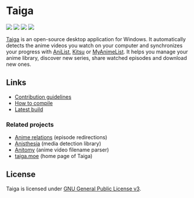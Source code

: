 # Taiga

[![](https://img.shields.io/github/license/erengy/taiga)](https://github.com/erengy/taiga/blob/master/LICENSE)
[![](https://img.shields.io/github/v/release/erengy/taiga)](https://taiga.moe/download.php)
[![](https://img.shields.io/discord/423475967051169813?logo=discord)](https://discord.gg/yeGNktZ)
[![](https://img.shields.io/github/sponsors/erengy?logo=github)](https://github.com/sponsors/erengy)

[Taiga](https://taiga.moe) is an open-source desktop application for Windows. It automatically detects the anime videos you watch on your computer and synchronizes your progress with [AniList](https://anilist.co), [Kitsu](https://kitsu.io) or [MyAnimeList](https://myanimelist.net). It helps you manage your anime library, discover new series, share watched episodes and download new ones.

## Links

- [Contribution guidelines](https://github.com/erengy/taiga/wiki/Guidelines)
- [How to compile](https://github.com/erengy/taiga/wiki/How-to-Compile)
- [Latest build](https://taiga.moe/latest.html)

### Related projects

- [Anime relations](https://github.com/erengy/anime-relations) (episode redirections)
- [Anisthesia](https://github.com/erengy/anisthesia) (media detection library)
- [Anitomy](https://github.com/erengy/anitomy) (anime video filename parser)
- [taiga.moe](https://github.com/erengy/taiga-moe) (home page of Taiga)

## License

Taiga is licensed under [GNU General Public License v3](https://www.gnu.org/licenses/gpl-3.0.html).
